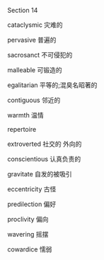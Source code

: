 Section 14

cataclysmic	灾难的

pervasive	普遍的

sacrosanct	不可侵犯的

malleable	可锻造的

egalitarian	平等的;混臭名昭著的

contiguous	邻近的

warmth	温情

repertoire	

extroverted	社交的 外向的

conscientious	认真负责的

gravitate	自发的被吸引

eccentricity	古怪

predilection	偏好

proclivity	偏向

wavering	摇摆

cowardice	懦弱